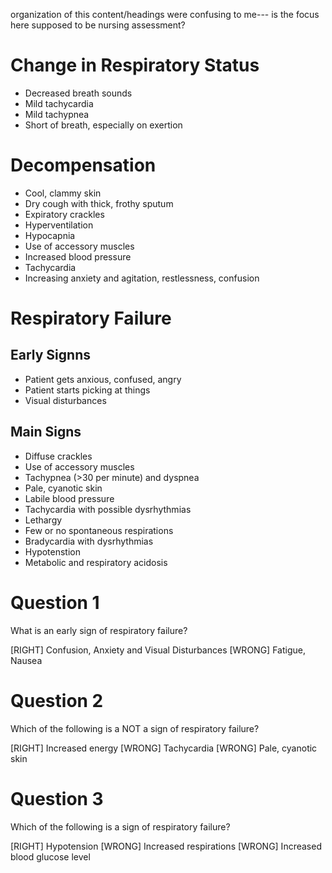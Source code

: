 organization of this content/headings were confusing to me--- is the focus here supposed to be nursing assessment? 
# Change in Respiratory Status

* Decreased breath sounds 
* Mild tachycardia
* Mild tachypnea 
* Short of breath, especially on exertion

# Decompensation

* Cool, clammy skin 
* Dry cough with thick, frothy sputum 
* Expiratory crackles 
* Hyperventilation 
* Hypocapnia 
* Use of accessory muscles 
* Increased blood pressure 
* Tachycardia 
* Increasing anxiety and agitation, restlessness, confusion

# Respiratory Failure

## Early Signns
* Patient gets anxious, confused, angry
* Patient starts picking at things
* Visual disturbances

## Main Signs
* Diffuse crackles
* Use of accessory muscles
* Tachypnea (>30 per minute) and dyspnea
* Pale, cyanotic skin
* Labile blood pressure
* Tachycardia with possible dysrhythmias
* Lethargy
* Few or no spontaneous respirations
* Bradycardia with dysrhythmias
* Hypotenstion
* Metabolic and respiratory acidosis

# Question 1
What is an early sign of respiratory failure? 

[RIGHT] Confusion, Anxiety and Visual Disturbances 
[WRONG] Fatigue, Nausea

# Question 2
Which of the following is a NOT a sign of respiratory failure?

[RIGHT] Increased energy
[WRONG] Tachycardia
[WRONG] Pale, cyanotic skin

# Question 3
Which of the following is a sign of respiratory failure?

[RIGHT] Hypotension
[WRONG] Increased respirations
[WRONG] Increased blood glucose level
